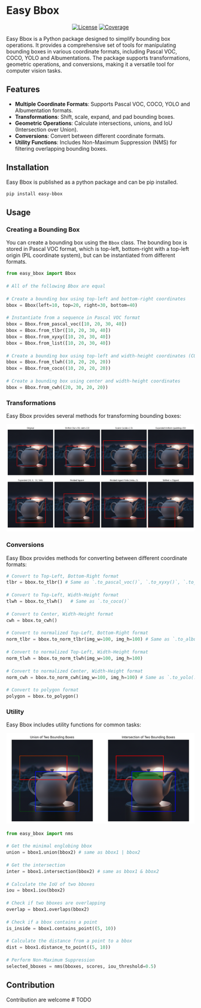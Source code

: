 # Easy Bbox

<p align="center">
    <a href="https://github.com/Alex-experiments/easy-bbox/blob/main/LICENSE"><img alt="License" src="https://img.shields.io/badge/License-MIT-yellow.svg"></a>
    <a href="https://github.com/Alex-experiments/easy-bbox/actions"><img alt="Coverage" src="https://Alex-experiments.github.io/easy-bbox/badges/coverage.svg"></a>
</p>


Easy Bbox is a Python package designed to simplify bounding box operations. It provides a comprehensive set of tools for manipulating bounding boxes in various coordinate formats, including Pascal VOC, COCO, YOLO and Albumentations. The package supports transformations, geometric operations, and conversions, making it a versatile tool for computer vision tasks.

## Features
- **Multiple Coordinate Formats**: Supports Pascal VOC, COCO, YOLO and Albumentation formats.
- **Transformations**: Shift, scale, expand, and pad bounding boxes.
- **Geometric Operations**: Calculate intersections, unions, and IoU (Intersection over Union).
- **Conversions**: Convert between different coordinate formats.
- **Utility Functions**: Includes Non-Maximum Suppression (NMS) for filtering overlapping bounding boxes.

## Installation
Easy Bbox is published as a python package and can be pip installed.

```bash
pip install easy-bbox
```

## Usage
### Creating a Bounding Box
You can create a bounding box using the `Bbox` class. The bounding box is stored in Pascal VOC format, which is top-left, bottom-right with a top-left origin (PIL coordinate system), but can be instantiated from different formats.

```py
from easy_bbox import Bbox

# All of the following Bbox are equal

# Create a bounding box using top-left and bottom-right coordinates
bbox = Bbox(left=10, top=20, right=30, bottom=40)

# Instantiate from a sequence in Pascal VOC format
bbox = Bbox.from_pascal_voc([10, 20, 30, 40])  
bbox = Bbox.from_tlbr([10, 20, 30, 40])   
bbox = Bbox.from_xyxy([10, 20, 30, 40])  
bbox = Bbox.from_list([10, 20, 30, 40])

# Create a bounding box using top-left and width-height coordinates (COCO format)
bbox = Bbox.from_tlwh((10, 20, 20, 20))
bbox = Bbox.from_coco((10, 20, 20, 20))

# Create a bounding box using center and width-height coordinates
bbox = Bbox.from_cwh((20, 30, 20, 20))
```

### Transformations
Easy Bbox provides several methods for transforming bounding boxes:

![bbox_transformations](https://raw.githubusercontent.com/Alex-experiments/easy-bbox/main/images/bbox_transformations.png)

### Conversions
Easy Bbox provides methods for converting between different coordinate formats:

```py
# Convert to Top-Left, Bottom-Right format
tlbr = bbox.to_tlbr() # Same as `.to_pascal_voc()`, `.to_xyxy()`, `.to_list()`

# Convert to Top-Left, Width-Height format
tlwh = bbox.to_tlwh()   # Same as `.to_coco()`

# Convert to Center, Width-Height format
cwh = bbox.to_cwh()

# Convert to normalized Top-Left, Bottom-Right format
norm_tlbr = bbox.to_norm_tlbr(img_w=100, img_h=100) # Same as `.to_albu(...)`

# Convert to normalized Top-Left, Width-Height format
norm_tlwh = bbox.to_norm_tlwh(img_w=100, img_h=100)

# Convert to normalized Center, Width-Height format
norm_cwh = bbox.to_norm_cwh(img_w=100, img_h=100) # Same as `.to_yolo(...)`

# Convert to polygon format
polygon = bbox.to_polygon()
```

### Utility 
Easy Bbox includes utility functions for common tasks:

![bbox_utils](https://raw.githubusercontent.com/Alex-experiments/easy-bbox/main/images/bbox_utils.png)

```py
from easy_bbox import nms

# Get the minimal englobing bbox
union = bbox1.union(bbox2) # same as bbox1 | bbox2

# Get the intersection
inter = bbox1.intersection(bbox2) # same as bbox1 & bbox2

# Calculate the IoU of two bboxes
iou = bbox1.iou(bbox2)

# Check if two bboxes are overlapping
overlap = bbox1.overlaps(bbox2)

# Check if a bbox contains a point
is_inside = bbox1.contains_point((5, 10))

# Calculate the distance from a point to a bbox
dist = bbox1.distance_to_point((5, 10))

# Perform Non-Maximum Suppression
selected_bboxes = nms(bboxes, scores, iou_threshold=0.5)
```

## Contribution

Contribution are welcome # TODO
